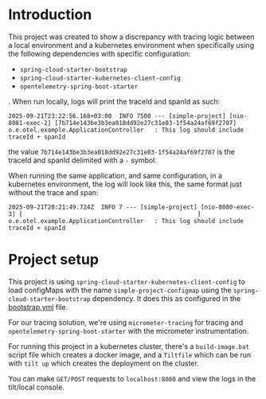 # Introduction

This project was created to show a discrepancy with tracing logic between a local environment and a kubernetes
environment when specifically using the following dependencies with specific configuration:

- `spring-cloud-starter-bootstrap`
- `spring-cloud-starter-kubernetes-client-config`
- `opentelemetry-spring-boot-starter`

. When run locally, logs will print the traceId and spanId as such:

```text
2025-09-21T23:22:56.168+03:00  INFO 7500 --- [simple-project] [nio-8081-exec-2] [7b714e143be3b3ea018dd92e27c31e03-1f54a24af69f2707] o.e.otel.example.ApplicationController   : This log should include traceId + spanId
```

the value `7b714e143be3b3ea018dd92e27c31e03-1f54a24af69f2707` is the traceId and spanId delimited with a `-` symbol.

When running the same application, and same configuration, in a kubernetes environment, the log will look like this, the
same format just without the trace and span:

```text
2025-09-21T20:21:49.724Z  INFO 7 --- [simple-project] [nio-8080-exec-3] [                                                 ] o.e.otel.example.ApplicationController   : This log should include traceId + spanId
```

# Project setup

This project is using `spring-cloud-starter-kubernetes-client-config` to load configMaps with the name
`simple-project-configmap` using the `spring-cloud-starter-bootstrap` dependency. It does this as configured in
the [bootstrap.yml](./src/main/resources/bootstrap.yml) file.

For our tracing solution, we're using `micrometer-tracing` for tracing and
`opentelemetry-spring-boot-starter` with the micrometer instrumentation.

For running this project in a kubernetes cluster, there's a `build-image.bat` script file which creates a docker
image, and a `Tiltfile` which can be run with `tilt up` which creates the deployment on the cluster.

You can make `GET/POST` requests to `localhost:8080` and view the logs in the tilt/local console.


